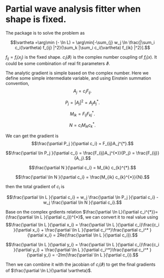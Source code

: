 Partial wave analysis fitter when shape is fixed.
=================================================

The package is to solve the problem as

$$\vartheta =\arg\min (- \ln L) = \arg\min[-\sum_{j} w_j \ln \frac{|\sum_i c_i(\vartheta) f_{ij} |^2}{\sum_k |\sum_i c_i(\vartheta) f_{ik} |^2}].$$

$f_{ij} = f_i(x_j)$ is the fixed shape. $c_i(\vartheta)$ is the complex number coupling of $f_{i}(x)$.
It could be some combination of real fit parameters $\vartheta$.

The analytic gradient is simple based on the complex number.
Here we define some simple intermediate variable, and using Einstein summation convention,
$$A_j = c_i F_{ij}.$$

$$P_j = |A_j|^2 = A_j A_j^{*}.$$

$$M_{ik} = F_{ij} F_{kj}^{*}.$$

$$N = c_i M_{ik} c_k^{*}.$$

We can get the gradient is
$$\frac{\partial P_j }{\partial c_i} = F_{ij}A_j^{*}.$$

$$\frac{\partial \ln P_j }{\partial c_i} = \frac{F_{ij}A_j^{*}}{P_j} = \frac{F_{ij}}{A_j}.$$

$$\frac{\partial N }{\partial c_i} = M_{ik} c_{k}^{*}.$$

$$\frac{\partial \ln N }{\partial c_i} = \frac{M_{ik} c_{k}^{*}}{N}.$$

then the total gradient of $c_i$ is

$$\frac{\partial \ln L }{\partial c_i} = w_j \frac{\partial \ln P_j }{\partial c_i} - w_j \frac{\partial \ln N }{\partial c_i}.$$

Base on the complex grdients relation $\frac{\partial \ln L}{\partial c_i^{*}}=(\frac{\partial \ln L }{\partial c_i})^{*}$, we can convert it to real value using
$$\frac{\partial \ln L }{\partial x_i} = \frac{\partial \ln L }{\partial c_i}\frac{c_i }{\partial x_i} + \frac{\partial \ln L }{\partial c_i^*}\frac{\partial c_i^* }{\partial x_i} = 2Re(\frac{\partial \ln L }{\partial c_i}).$$

$$\frac{\partial \ln L }{\partial y_i} = \frac{\partial \ln L }{\partial c_i}\frac{c_i }{\partial y_i} + \frac{\partial \ln L }{\partial c_i^*}\frac{\partial c_i^* }{\partial y_i} = -2Im(\frac{\partial \ln L }{\partial c_i}).$$

Then we can combine it with the jacobian of $c_i(\vartheta)$ to get the final gradients of $\frac{\partial \ln L}{\partial \vartheta}$.